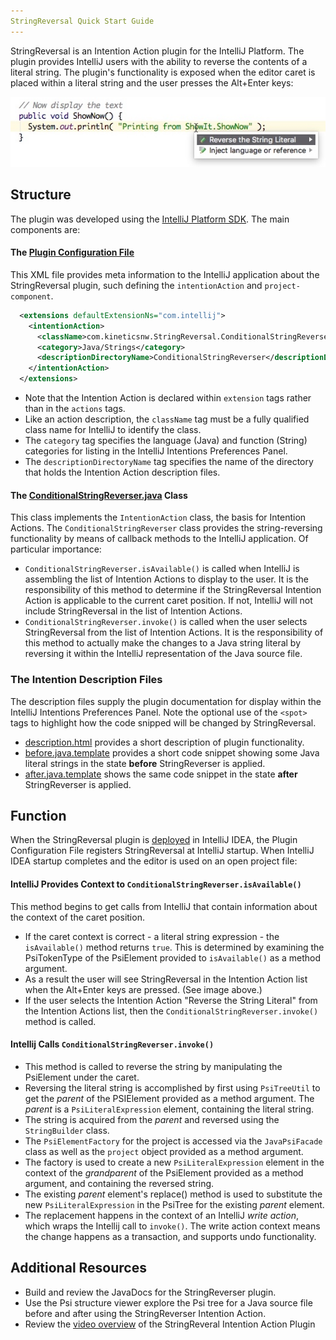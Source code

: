 ```yaml
---
StringReversal Quick Start Guide
---
```


StringReversal is an Intention Action plugin for the IntelliJ Platform. The plugin provides IntelliJ users with the ability to reverse the contents of a literal string. The plugin's functionality is exposed when the editor caret is placed within a literal string and the user presses the Alt+Enter keys:

![image](intentionImg.jpg "StringReversal enabled in intentions list")

## Structure
The plugin was developed using the [IntelliJ Platform SDK](http://www.jetbrains.org/intellij/sdk/docs/basics/getting_started/using_dev_kit.html). The main components are:
#### The [Plugin Configuration File](../resources/META-INF/plugin.xml) 
This XML file provides meta information to the IntelliJ application about the StringReversal plugin, such defining the `intentionAction` and `project-component`.
```xml
  <extensions defaultExtensionNs="com.intellij">
    <intentionAction>
      <className>com.kineticsnw.StringReversal.ConditionalStringReverser</className>
      <category>Java/Strings</category>
      <descriptionDirectoryName>ConditionalStringReverser</descriptionDirectoryName>
    </intentionAction>
  </extensions>
```
* Note that the Intention Action is declared within `extension` tags rather than in the `actions` tags. 
* Like an action description, the `className` tag must be a fully qualified class name for IntelliJ to identify the class. 
* The `category` tag specifies the language (Java) and function (String) categories for listing in the IntelliJ Intentions Preferences Panel.
* The `descriptionDirectoryName` tag specifies the name of the directory that holds the Intention Action description files.
#### The [ConditionalStringReverser.java](../src/com/kineticsnw/StringReversal/ConditionalStringReverser.java) Class
This class implements the `IntentionAction` class, the basis for Intention Actions. The `ConditionalStringReverser` class provides the string-reversing functionality by means of callback methods to the IntelliJ application. Of particular importance:
* `ConditionalStringReverser.isAvailable()` is called when IntelliJ is assembling the list of Intention Actions to display to the user. It is the responsibility of this method to determine if the StringReversal Intention Action is applicable to the current caret position. If not, IntelliJ will not include StringReversal in the list of Intention Actions. 
* `ConditionalStringReverser.invoke()` is called when the user selects StringReversal from the list of Intention Actions. It is the responsibility of this method to actually make the changes to a Java string literal by reversing it within the IntelliJ representation of the Java source file. 
### The Intention Description Files
The description files supply the plugin documentation for display within the IntelliJ Intentions Preferences Panel. Note the optional use of the ```<spot>``` tags to highlight how the code snipped will be changed by StringReversal.
* [description.html](https://github.com/jhake/public/blob/master/java/StringReversal/src/intentionDescriptions/ConditionalStringReverser/description.html) provides a short description of plugin functionality.
* [before.java.template](https://github.com/jhake/public/blob/master/java/StringReversal/src/intentionDescriptions/ConditionalStringReverser/before.java.template) provides a short code snippet showing some Java literal strings in the state **before** StringReverser is applied.
* [after.java.template](https://github.com/jhake/public/blob/master/java/StringReversal/src/intentionDescriptions/ConditionalStringReverser/after.java.template) shows the same code snippet in the state **after** StringReverser is applied.
## Function
When the StringReversal plugin is [deployed](http://www.jetbrains.org/intellij/sdk/docs/basics/getting_started/deploying_plugin.html) in IntelliJ IDEA, the Plugin Configuration File registers StringReversal at IntelliJ startup. When IntelliJ IDEA startup completes and the editor is used on an open project file:
#### IntelliJ Provides Context to `ConditionalStringReverser.isAvailable()` 
This method begins to get calls from IntelliJ that contain information about the context of the caret position. 
* If the caret context is correct - a literal string expression - the `isAvailable()` method returns `true`. This is determined by examining the PsiTokenType of the PsiElement provided to `isAvailable()` as a method argument.
* As a result the user will see StringReversal in the Intention Action list when the Alt+Enter keys are pressed. (See image above.)
* If the user selects the Intention Action "Reverse the String Literal" from the Intention Actions list, then the `ConditionalStringReverser.invoke()` method is called.
#### Intellij Calls `ConditionalStringReverser.invoke()`
* This method is called to reverse the string by manipulating the PsiElement under the caret.
* Reversing the literal string is accomplished by first using `PsiTreeUtil` to get the _parent_ of the PSIElement provided as a method argument. The _parent_ is a `PsiLiteralExpression` element, containing the literal string.
* The string is acquired from the _parent_ and reversed using the `StringBuilder` class.
* The `PsiElementFactory` for the project is accessed via the `JavaPsiFacade` class as well as the `project` object provided as a method argument.
* The factory is used to create a new `PsiLiteralExpression` element in the context of the _grandparent_ of the PsiElement provided as a method argument, and containing the reversed string.
* The existing _parent_ element's replace() method is used to substitute the new `PsiLiteralExpression` in the PsiTree for the existing _parent_ element.
* The replacement happens in the context of an IntelliJ _write action_, which wraps the Intellij call to `invoke()`. The write action context means the change happens as a transaction, and supports undo functionality.
## Additional Resources
* Build and review the JavaDocs for the StringReverser plugin.
* Use the Psi structure viewer explore the Psi tree for a Java source file before and after using the StringReverser Intention Action.
* Review the [video overview](https://youtu.be/2nJMPpguJhg) of the StringReveral Intention Action Plugin
